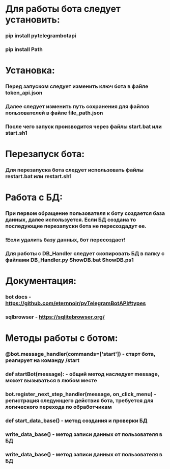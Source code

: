 # Для работы бота следует установить:
### pip install pytelegrambotapi
### pip install Path
# Установка:
### Перед запуском следует изменить ключ бота в файле token_api.json
### Далее следует изменить путь сохранения для файлов пользователей в файле file_path.json
### После чего запуск производится через файлы start.bat или start.sh1
# Перезапуск бота:
### Для перезапуска бота следует использовать файлы restart.bat или restart.sh1
# Работа с БД:
### При первом обращение пользователя к боту создается база данных, далее используется. Если БД создана то последующие перезапуски бота не пересоздадут ее.
### !Если удалить базу данных, бот пересоздаст!
### Для работы с DB_Handler следует скопировать БД в папку с файлами DB_Handler.py ShowDB.bat ShowDB.ps1
# Документация:
### bot docs - https://github.com/eternnoir/pyTelegramBotAPI#types
### sqlbrowser - https://sqlitebrowser.org/
# Методы работы с ботом:
### @bot.message_handler(commands=['start']) - старт бота, реагирует на команду /start
### def startBot(message): - общий метод наследует message, может вызываться в любом месте
### bot.register_next_step_handler(message, on_click_menu) - регистрация следующего действия бота, требуется для логического перехода по обработчикам
### def start_data_base() - метод создания и проверки БД
### write_data_base() - метод записи данных от пользователя в БД
### write_data_base() - метод записи данных от пользователя в БД
